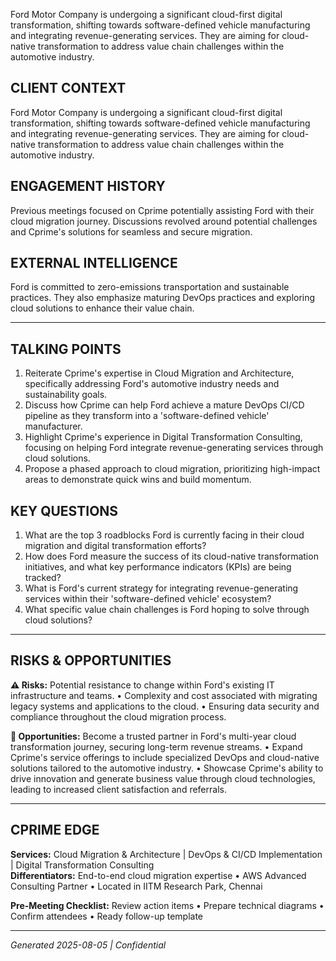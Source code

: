 Ford Motor Company is undergoing a significant cloud-first digital transformation, shifting towards software-defined vehicle manufacturing and integrating revenue-generating services. They are aiming for cloud-native transformation to address value chain challenges within the automotive industry.

## CLIENT CONTEXT
Ford Motor Company is undergoing a significant cloud-first digital transformation, shifting towards software-defined vehicle manufacturing and integrating revenue-generating services. They are aiming for cloud-native transformation to address value chain challenges within the automotive industry.

## ENGAGEMENT HISTORY
Previous meetings focused on Cprime potentially assisting Ford with their cloud migration journey. Discussions revolved around potential challenges and Cprime's solutions for seamless and secure migration.

## EXTERNAL INTELLIGENCE
Ford is committed to zero-emissions transportation and sustainable practices. They also emphasize maturing DevOps practices and exploring cloud solutions to enhance their value chain.

---

## TALKING POINTS
1. Reiterate Cprime's expertise in Cloud Migration and Architecture, specifically addressing Ford's automotive industry needs and sustainability goals.
2. Discuss how Cprime can help Ford achieve a mature DevOps CI/CD pipeline as they transform into a 'software-defined vehicle' manufacturer.
3. Highlight Cprime's experience in Digital Transformation Consulting, focusing on helping Ford integrate revenue-generating services through cloud solutions.
4. Propose a phased approach to cloud migration, prioritizing high-impact areas to demonstrate quick wins and build momentum.

## KEY QUESTIONS
1. What are the top 3 roadblocks Ford is currently facing in their cloud migration and digital transformation efforts?
2. How does Ford measure the success of its cloud-native transformation initiatives, and what key performance indicators (KPIs) are being tracked?
3. What is Ford's current strategy for integrating revenue-generating services within their 'software-defined vehicle' ecosystem?
4. What specific value chain challenges is Ford hoping to solve through cloud solutions?

---

## RISKS & OPPORTUNITIES

**⚠️ Risks:** Potential resistance to change within Ford's existing IT infrastructure and teams. • Complexity and cost associated with migrating legacy systems and applications to the cloud. • Ensuring data security and compliance throughout the cloud migration process.

**🚀 Opportunities:** Become a trusted partner in Ford's multi-year cloud transformation journey, securing long-term revenue streams. • Expand Cprime's service offerings to include specialized DevOps and cloud-native solutions tailored to the automotive industry. • Showcase Cprime's ability to drive innovation and generate business value through cloud technologies, leading to increased client satisfaction and referrals.

---

## CPRIME EDGE
**Services:** Cloud Migration & Architecture | DevOps & CI/CD Implementation | Digital Transformation Consulting  
**Differentiators:** End-to-end cloud migration expertise • AWS Advanced Consulting Partner • Located in IITM Research Park, Chennai

**Pre-Meeting Checklist:** Review action items • Prepare technical diagrams • Confirm attendees • Ready follow-up template

---
*Generated 2025-08-05 | Confidential*